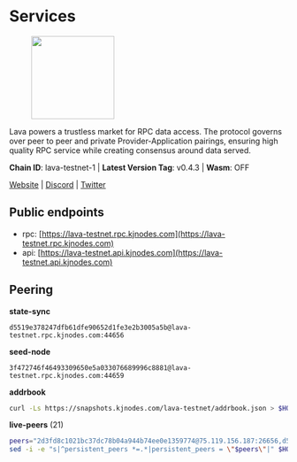 # Services

<figure><img src="https://raw.githubusercontent.com/kj89/testnet_manuals/main/pingpub/logos/lava.png" width="150" alt=""><figcaption></figcaption></figure>

Lava powers a trustless market for RPC data access. The protocol  governs over peer to peer and private Provider-Application pairings,  ensuring high quality RPC service while creating consensus around data served.

**Chain ID**: lava-testnet-1 | **Latest Version Tag**: v0.4.3 | **Wasm**: OFF

[Website](https://lavanet.xyz) | [Discord](https://discord.com/invite/Tbk5NxTCdA) | [Twitter](https://twitter.com/lavanetxyz)


## Public endpoints

* rpc: [https://lava-testnet.rpc.kjnodes.com](https://lava-testnet.rpc.kjnodes.com)
* api: [https://lava-testnet.api.kjnodes.com](https://lava-testnet.api.kjnodes.com)

## Peering

**state-sync**

```text
d5519e378247dfb61dfe90652d1fe3e2b3005a5b@lava-testnet.rpc.kjnodes.com:44656
```

**seed-node**

```text
3f472746f46493309650e5a033076689996c8881@lava-testnet.rpc.kjnodes.com:44659
```

**addrbook**
```bash
curl -Ls https://snapshots.kjnodes.com/lava-testnet/addrbook.json > $HOME/.lava/config/addrbook.json
```

**live-peers** (21)
```bash
peers="2d3fd8c1021bc37dc78b04a944b74ee0e1359774@75.119.156.187:26656,d5519e378247dfb61dfe90652d1fe3e2b3005a5b@65.109.68.190:44656,3c47fd1662bcb17a4713c23e41d7b25e34478b8e@103.19.25.157:26672,5c2a752c9b1952dbed075c56c600c3a79b58c395@185.16.39.172:27066,d64aa8f4d864daac54639cd1fdebbf4c464ba4f1@5.75.235.206:26656,d5e983cb8ad86a3d7d6dd0bc91e969cc8d416c7c@217.76.58.177:26656,aebbf38433cc38ed3aad0bb5f2aa567797df78da@46.8.210.144:26756,72aabf4950afe5f2514cff8dc6c2c56600e7ed03@34.251.254.15:26656,2031e65ee8a13e57d922a14d28d67be0ada21a95@54.194.240.43:26656,39fe8916ab25530cba837f501beb0f2535a35642@84.46.246.109:26656,3a445bfdbe2d0c8ee82461633aa3af31bc2b4dc0@3.252.219.158:26656,eb7832932626c1c636d16e0beb49e0e4498fbd5e@65.108.231.124:20656,d796c20b5bdb8f1633c2a13afbf12314a77b668c@91.107.148.113:26656,bc2e99e6004bb0b87c72ca10f20cd1617edf70fe@141.94.73.93:56656,1cfea692eeabae3c4382d62179278e88ebd8d447@164.92.223.212:26656,97a7c2941a5875ce518f4775b841ff3b888c82d4@65.108.129.104:21656,cab9892dd329b0308af3b8364356757f874d17fe@65.109.87.135:13656,897d44b1cb6633539cf51261f6629a9d5664eb9b@159.69.72.247:11656,2db2e00432fc950fa2afa03a84288a437fc1c305@2.58.82.212:26656,4d75d09b547792ab32a529f452580546e6ce9420@65.108.69.68:27262,0adbe1e790b58d19cc53a9839059a95d7d5d7aba@65.109.70.23:19956"
sed -i -e "s|^persistent_peers *=.*|persistent_peers = \"$peers\"|" $HOME/.lava/config/config.toml
```
